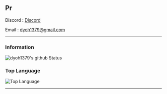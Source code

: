 Pr
---
Discord : [Discord](https://discord.gg/YcTSn5N)

Email : [dyoh1379@gmail.com](mailto:dyoh1379@gmail.com)

---

### Information
![dyoh1379's github Status](https://github-readme-stats.vercel.app/api?user=dyoh1379&show_icons=true&theme=tokyonight)

### Top Language
![Top Language](https://github-readme-stats.vercel.app/api/top-langs/?user=dyoh1379&theme=tokyonight)<br/>

---
